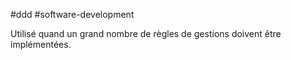 
#ddd #software-development 


Utilisé quand un grand nombre de règles de gestions doivent être implémentées.

